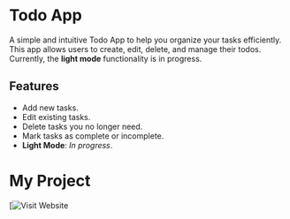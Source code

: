 # Todo App

A simple and intuitive Todo App to help you organize your tasks efficiently. This app allows users to create, edit, delete, and manage their todos. Currently, the **light mode** functionality is in progress.

## Features

- Add new tasks.
- Edit existing tasks.
- Delete tasks you no longer need.
- Mark tasks as complete or incomplete.
- **Light Mode**: _In progress_.

# My Project

[![Visit Website](https://anurag-s1ngh.github.io/Simple-To-Do-App/)
